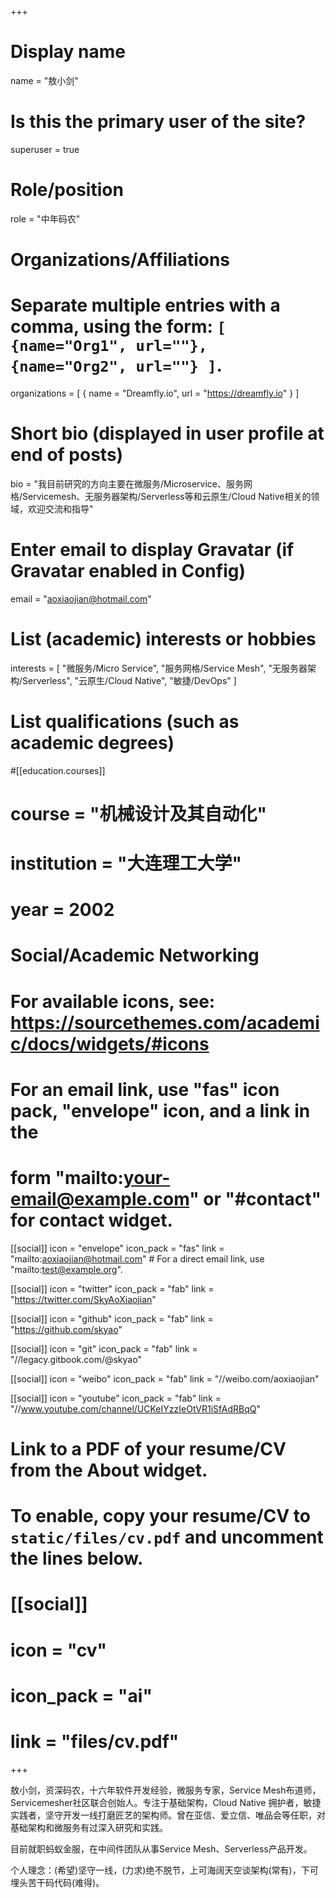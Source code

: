 +++
# Display name
name = "敖小剑"

# Is this the primary user of the site?
superuser = true

# Role/position
role = "中年码农"

# Organizations/Affiliations
#   Separate multiple entries with a comma, using the form: `[ {name="Org1", url=""}, {name="Org2", url=""} ]`.
organizations = [ { name = "Dreamfly.io", url = "https://dreamfly.io" } ]

# Short bio (displayed in user profile at end of posts)
bio = "我目前研究的方向主要在微服务/Microservice、服务网格/Servicemesh、无服务器架构/Serverless等和云原生/Cloud Native相关的领域，欢迎交流和指导"

# Enter email to display Gravatar (if Gravatar enabled in Config)
email = "aoxiaojian@hotmail.com"

# List (academic) interests or hobbies
interests = [
    "微服务/Micro Service",
    "服务网格/Service Mesh",
    "无服务器架构/Serverless",
    "云原生/Cloud Native",
    "敏捷/DevOps"
]

# List qualifications (such as academic degrees)
#[[education.courses]]
#  course = "机械设计及其自动化"
#  institution = "大连理工大学"
#  year = 2002


# Social/Academic Networking
# For available icons, see: https://sourcethemes.com/academic/docs/widgets/#icons
#   For an email link, use "fas" icon pack, "envelope" icon, and a link in the
#   form "mailto:your-email@example.com" or "#contact" for contact widget.

[[social]]
  icon = "envelope"
  icon_pack = "fas"
  link = "mailto:aoxiaojian@hotmail.com"  # For a direct email link, use "mailto:test@example.org".

[[social]]
  icon = "twitter"
  icon_pack = "fab"
  link = "https://twitter.com/SkyAoXiaojian"

[[social]]
  icon = "github"
  icon_pack = "fab"
  link = "https://github.com/skyao"

[[social]]
  icon = "git"
  icon_pack = "fab"
  link = "//legacy.gitbook.com/@skyao"

[[social]]
  icon = "weibo"
  icon_pack = "fab"
  link = "//weibo.com/aoxiaojian"

[[social]]
  icon = "youtube"
  icon_pack = "fab"
  link = "//www.youtube.com/channel/UCKeIYzzIeOtVR1iSfAdRBqQ"

# Link to a PDF of your resume/CV from the About widget.
# To enable, copy your resume/CV to `static/files/cv.pdf` and uncomment the lines below.
# [[social]]
#   icon = "cv"
#   icon_pack = "ai"
#   link = "files/cv.pdf"

+++

敖小剑，资深码农，十六年软件开发经验，微服务专家，Service Mesh布道师，Servicemesher社区联合创始人。专注于基础架构，Cloud Native 拥护者，敏捷实践者，坚守开发一线打磨匠艺的架构师。曾在亚信、爱立信、唯品会等任职，对基础架构和微服务有过深入研究和实践。

目前就职蚂蚁金服，在中间件团队从事Service Mesh、Serverless产品开发。

个人理念：(希望)坚守一线，(力求)绝不脱节，上可海阔天空谈架构(常有)，下可埋头苦干码代码(难得)。
